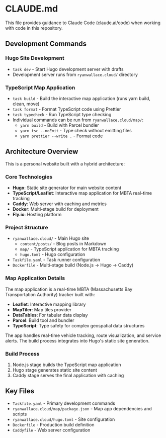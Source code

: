 # CLAUDE.md

This file provides guidance to Claude Code (claude.ai/code) when working with code in this repository.

## Development Commands

### Hugo Site Development
- `task dev` - Start Hugo development server with drafts
- Development server runs from `ryanwallace.cloud/` directory

### TypeScript Map Application
- `task build` - Build the interactive map application (runs yarn build, clean, move)
- `task format` - Format TypeScript code using Prettier
- `task typecheck` - Run TypeScript type checking
- Individual commands can be run from `ryanwallace.cloud/map/`:
  - `yarn build` - Build with Parcel bundler
  - `yarn tsc --noEmit` - Type check without emitting files
  - `yarn prettier --write .` - Format code

## Architecture Overview

This is a personal website built with a hybrid architecture:

### Core Technologies
- **Hugo**: Static site generator for main website content
- **TypeScript/Leaflet**: Interactive map application for MBTA real-time tracking
- **Caddy**: Web server with caching and metrics
- **Docker**: Multi-stage build for deployment
- **Fly.io**: Hosting platform

### Project Structure
- `ryanwallace.cloud/` - Main Hugo site
  - `content/posts/` - Blog posts in Markdown
  - `map/` - TypeScript application for MBTA tracking
  - `hugo.toml` - Hugo configuration
- `Taskfile.yaml` - Task runner configuration
- `Dockerfile` - Multi-stage build (Node.js → Hugo → Caddy)

### Map Application Details
The map application is a real-time MBTA (Massachusetts Bay Transportation Authority) tracker built with:
- **Leaflet**: Interactive mapping library
- **MapTiler**: Map tiles provider
- **DataTables**: For tabular data display
- **Parcel**: Build tool and bundler
- **TypeScript**: Type safety for complex geospatial data structures

The app handles real-time vehicle tracking, route visualization, and service alerts. The build process integrates into Hugo's static site generation.

### Build Process
1. Node.js stage builds the TypeScript map application
2. Hugo stage generates static site content
3. Caddy stage serves the final application with caching

## Key Files
- `Taskfile.yaml` - Primary development commands
- `ryanwallace.cloud/map/package.json` - Map app dependencies and scripts
- `ryanwallace.cloud/hugo.toml` - Site configuration
- `Dockerfile` - Production build definition
- `Caddyfile` - Web server configuration